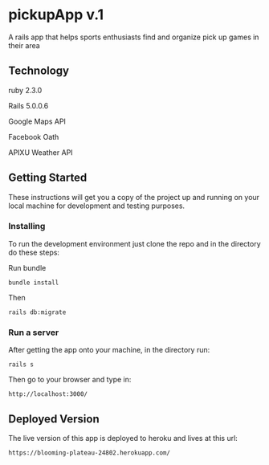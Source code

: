 # pickupApp v.1

A rails app that helps sports enthusiasts find and organize pick up games in their area

## Technology

ruby 2.3.0

Rails 5.0.0.6

Google Maps API

Facebook Oath

APIXU Weather API

## Getting Started

These instructions will get you a copy of the project up and running on your local machine for development and testing purposes.

### Installing

To run the development environment just clone the repo and in the directory do these steps:

Run bundle

```
bundle install
```

Then

```
rails db:migrate
```

### Run a server

After getting the app onto your machine, in the directory run:

```
rails s
```

Then go to your browser and type in:

```
http://localhost:3000/
```

## Deployed Version

The live version of this app is deployed to heroku and lives at this url:

```
https://blooming-plateau-24802.herokuapp.com/
```
